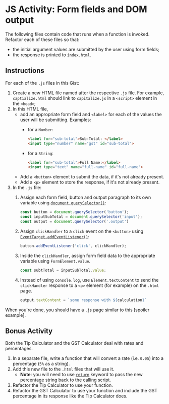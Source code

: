 # JS Activity: Form fields and DOM output
The following files contain code that runs when a function is invoked. Refactor each of these files so that:
- the initial argument values are submitted by the user using form fields;
- the response is printed to `index.html`.

## Instructions
For each of the `.js` files in this Gist:
1. Create a new HTML file named after the respective `.js` file. For example, `captialize.html` should link to `capitalize.js` in a `<script>` element in the `<head>`;
2. In this HTML file, 
    - add an appropriate form field and `<label>` for each of the values the user will be submitting. Examples:
        - for a `Number`:
            
            ```html
            <label for="sub-total">Sub-Total: </label>
            <input type="number" name="gst" id="sub-total">
            ```
        - for a `String`:

            ```html
            <label for="sub-total">Full Name:</label>
            <input type="text" name="full-name" id="full-name">
            ```
    - Add a `<button>` element to submit the data, if it's not already present.
    - Add a `<p>` element to store the response, if it's not already present.
3. In the `.js` file:
    1. Assign each form field, button and output paragraph to its own variable using [`document.querySelector()`](https://developer.mozilla.org/en-US/docs/Web/API/Document/querySelector):
        
        ```js
        const button = document.querySelector('button');
        const inputSubTotal = document.querySelector('input');
        const output = document.querySelector('.output')
        ```

    2. Assign `clickHandler` to a `click` event on the `<button>` using [`EventTarget.addEventListener()`](https://developer.mozilla.org/en-US/docs/Web/API/EventTarget/addEventListener):

        ```js
        button.addEventListener('click', clickHandler);
        ```
    
    3. Inside the `clickHandler`, assign form field data to the appropriate variable using `FormElement.value`. 

        ```js
        const subtTotal = inputSubTotal.value;
        ```
    4. Instead of using `console.log`, use `Element.textContent` to send the `clickHandler` response to a `<p>` element (for example) on the `.html` page.
        
        ```js
        output.textContent = `some response with ${calculation}`
        ```

When you're done, you should have a `.js` page similar to this [spoiler example].

## Bonus Activity
Both the Tip Calculator and the GST Calculator deal with rates and percentages. 
1. In a separate file, write a function that will convert a rate (i.e. `0.05`) into a percentage (`5%` as a string).
2. Add this new file to the `.html` files that will use it.
    - **Note**: you will need to use [`return`](https://developer.mozilla.org/en-US/docs/Web/JavaScript/Reference/Statements/return) keyword to pass the new percentage string back to the calling script.
3. Refactor the Tip Calculator to use your function.
4. Refactor the GST Calculator to use your function and include the GST percentage in its response like the Tip Calculator does.